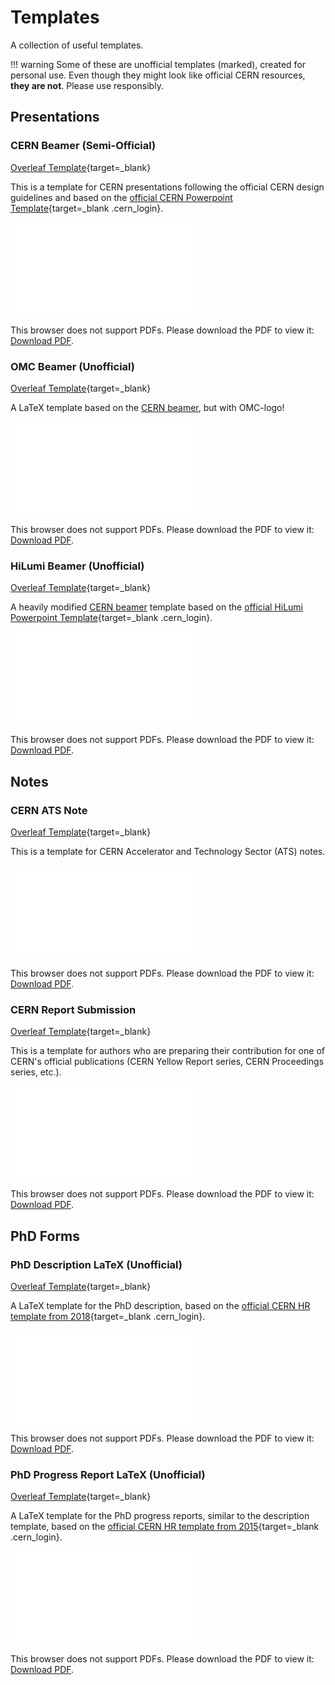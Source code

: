 # Templates

A collection of useful templates.

!!! warning
    Some of these are unofficial templates (marked), created for personal use.
    Even though they might look like official CERN resources, **they are not**.
    Please use responsibly.

## Presentations

### CERN Beamer (Semi-Official)

[Overleaf Template][CernBeamerTemplate]{target=_blank}

This is a template for CERN presentations following the official CERN design guidelines and based on the [official CERN Powerpoint Template][CernDesignDownloads]{target=_blank .cern_login}.

<object data="../../assets/template_examples/cern-presentation-title.pdf" type="application/pdf" width=100% height=500px>
    <embed src="../../assets/template_examples/cern-presentation-title.pdf">
        <p>This browser does not support PDFs. Please download the PDF to view it: <a href="../../assets/template_examples/cern-presentation-title.pdf">Download PDF</a>.</p>
    </embed>
</object>

### OMC Beamer (Unofficial)

[Overleaf Template][OMCTemplateLatex]{target=_blank}

A LaTeX template based on the [CERN beamer](#cern-beamer-semi-official), but with OMC-logo!

<object data="../../assets/template_examples/pres_OMCExample.pdf" type="application/pdf" width=100% height=500px>
    <embed src="../../assets/template_examples/pres_OMCExample.pdf">
        <p>This browser does not support PDFs. Please download the PDF to view it: <a href="../../assets/template_examples/pres_OMCExample.pdf">Download PDF</a>.</p>
    </embed>
</object>

### HiLumi Beamer (Unofficial)

[Overleaf Template][HiLumiTemplateLatex]{target=_blank}

A heavily modified [CERN beamer](#cern-beamer-semi-official) template based on the [official HiLumi Powerpoint Template][HiLumiTemplates]{target=_blank .cern_login}.

<object data="../../assets/template_examples/pres_HiLumiExample.pdf" type="application/pdf" width=100% height=500px>
    <embed src="../../assets/template_examples/pres_HiLumiExample.pdf">
        <p>This browser does not support PDFs. Please download the PDF to view it: <a href="../../assets/template_examples/pres_HiLumiExample.pdf">Download PDF</a>.</p>
    </embed>
</object>

## Notes

### CERN ATS Note

[Overleaf Template][CernATSNoteTemplate]{target=_blank}

This is a template for CERN Accelerator and Technology Sector (ATS) notes.

<object data="../../assets/template_examples/cern-ats-note.pdf" type="application/pdf" width=100% height=500px>
    <embed src="../../assets/template_examples/cern-ats-note.pdf">
        <p>This browser does not support PDFs. Please download the PDF to view it: <a href="../../assets/template_examples/cern-ats-note.pdf">Download PDF</a>.</p>
    </embed>
</object>

### CERN Report Submission

[Overleaf Template][CernReportTemplate]{target=_blank}

This is a template for authors who are preparing their contribution for one of CERN's official publications (CERN Yellow Report series, CERN Proceedings series, etc.).

<object data="../../assets/template_examples/cern-yellow-report-template.pdf" type="application/pdf" width=100% height=500px>
    <embed src="../../assets/template_examples/cern-yellow-report-template.pdf">
        <p>This browser does not support PDFs. Please download the PDF to view it: <a href="../../assets/template_examples/cern-yellow-report-template.pdf">Download PDF</a>.</p>
    </embed>
</object>

## PhD Forms

### PhD Description LaTeX (Unofficial)

[Overleaf Template][PhdDescriptionTemplateLatex]{target=_blank}

A LaTeX template for the PhD description, based on the [official CERN HR template from 2018][PhdDescriptionTemplateCERN2018]{target=_blank .cern_login}.

<object data="../../assets/template_examples/note_template_phd_abstract.pdf" type="application/pdf" width=100% height=500px>
    <embed src="../../assets/template_examples/note_template_phd_abstract.pdf">
        <p>This browser does not support PDFs. Please download the PDF to view it: <a href="../../assets/template_examples/note_template_phd_abstract.pdf">Download PDF</a>.</p>
    </embed>
</object>

### PhD Progress Report LaTeX (Unofficial)

[Overleaf Template][PhdProgressTemplateLatex]{target=_blank}

A LaTeX template for the PhD progress reports, similar to the description template, based on the [official CERN HR template from 2015][PhdProgressTemplateCERN2015]{target=_blank .cern_login}.

<object data="../../assets/template_examples/note_phd_report_XXmonth.pdf" type="application/pdf" width=100% height=500px>
    <embed src="../../assets/template_examples/note_phd_report_XXmonth.pdf">
        <p>This browser does not support PDFs. Please download the PDF to view it: <a href="../../assets/template_examples/note_phd_report_XXmonth.pdf">Download PDF</a>.</p>
    </embed>
</object>

[CernATSNoteTemplate]: https://www.overleaf.com/latex/templates/cern-ats-note/yzjmgkrvtsqg
[CernReportTemplate]: https://www.overleaf.com/latex/templates/cern-yellow-report-template/kwztmyrgqbbk
[CernBeamerTemplate]: https://www.overleaf.com/latex/templates/cern-presentation-title/mgnwzmtgtvkw
[CernDesignDownloads]: https://design-guidelines.web.cern.ch/downloads

[HiLumiTemplates]: https://espace.cern.ch/HiLumi/HLLHC%20Templates/Forms/AllItems.aspx
[PhdDescriptionTemplateCERN2018]: https://admin-eguide.web.cern.ch/en/content/thesis-description-template
[PhdProgressTemplateCERN2015]: https://cds.cern.ch/record/1704442/files/DOCT_progress_report_template.doc

[HiLumiTemplateLatex]: https://www.overleaf.com/latex/templates/unofficial-hilumi-presentation-template/vhfryxvzhtrn
[OMCTemplateLatex]: https://www.overleaf.com/latex/templates/omc-presentation-template/xxhpqxzkjhxj
[PhdDescriptionTemplateLatex]: https://www.overleaf.com/latex/templates/unofficial-cern-phd-description-2018-template/nzdmvbcxsvjt
[PhdProgressTemplateLatex]: https://www.overleaf.com/latex/templates/unofficial-cern-phd-progress-report-2015-template/byjwrfytfnmm
